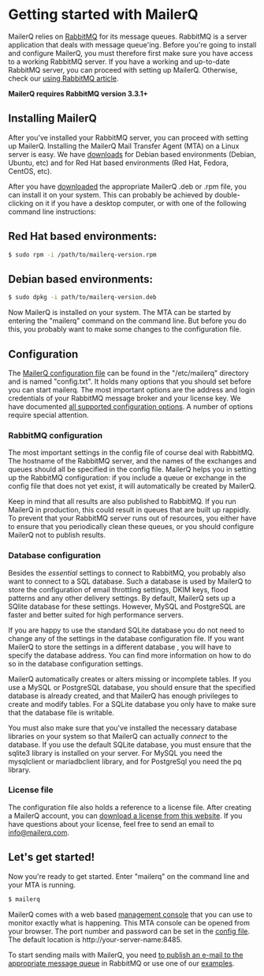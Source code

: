 # Getting started with MailerQ

MailerQ relies on [RabbitMQ](https://www.rabbitmq.com) for its message queues. 
RabbitMQ is a server application that deals with message queue'ing. Before you're 
going to install and configure MailerQ, you must therefore first make sure you 
have access to a working RabbitMQ server. If you have a working and up-to-date 
RabbitMQ server, you can proceed with setting up MailerQ. Otherwise, check our 
[using RabbitMQ article](copernica-docs:Mailerq/rabbitmq).

**MailerQ requires RabbitMQ version 3.3.1+**

## Installing MailerQ

After you've installed your RabbitMQ server, you can proceed with setting up MailerQ. 
Installing the MailerQ Mail Transfer Agent (MTA) on a Linux server is easy. We have 
[downloads](/product/download "Download MailerQ") for Debian based environments
(Debian, Ubuntu, etc) and for Red Hat based environments (Red Hat, Fedora, CentOS, etc).

After you have [downloaded](/product/download "Download MailerQ") the appropriate 
MailerQ .deb or .rpm file, you can install it on your system. This can probably 
be achieved by double-clicking on it if you have a desktop computer, or with 
one of the following command line instructions:

## Red Hat based environments:

```bash
$ sudo rpm -i /path/to/mailerq-version.rpm
```

## Debian based environments:

```bash
$ sudo dpkg -i path/to/mailerq-version.deb
```


Now MailerQ is installed on your system. The MTA can be started by entering the
"mailerq" command on the command line. But before you do this, you probably
want to make some changes to the configuration file.

## Configuration

The [MailerQ configuration file](copernica-docs:Mailerq/configuration "MailerQ configuration")
can be found in the "/etc/mailerq" directory and is named "config.txt". It holds
many options that you should set before you can start mailerq. The most important
options are the address and login credentials of your RabbitMQ message broker
and your license key. We have documented [all supported configuration options](copernica-docs:Mailerq/configuration "MailerQ configuration").
A number of options require special attention.

### RabbitMQ configuration

The most important settings in the config file of course deal with RabbitMQ.
The hostname of the RabbitMQ server, and the names of the exchanges and queues
should all be specified in the config file. MailerQ helps you in setting up the
RabbitMQ configuration: if you include a queue or exchange in the config file
that does not yet exist, it will automatically be created by MailerQ.

Keep in mind that all results are also published to RabbitMQ. If you run MailerQ
in production, this could result in queues that are built up rappidly. To prevent
that your RabbitMQ server runs out of resources, you either have to ensure that
you periodically clean these queues, or you should configure MailerQ not to publish results.

### Database configuration

Besides the _essential_ settings to connect to RabbitMQ, you probably also want to
connect to a SQL database. Such a database is used by MailerQ to store the configuration
of email throttling settings, DKIM keys, flood patterns and any other delivery settings.
By default, MailerQ sets up a SQlite database for these settings. However, MySQL and
PostgreSQL are faster and better suited for high performance servers.

If you are happy to use the standard SQLite database you do not need to change any
of the settings in the database configuration file. If you want MailerQ to store the
settings in a different database , you will have to specify the database address.
You can find more information on how to do so in the database configuration settings.

MailerQ automatically creates or alters missing or incomplete tables. If you use a
MySQL or PostgreSQL database, you should ensure that the specified database is
already created, and that MailerQ has enough privileges to create and modify tables.
For a SQLite database you only have to make sure that the database file is writable.

You must also make sure that you've installed the necessary database libraries on
your system so that MailerQ can actually _connect_ to the database. If you use the
default SQLite database, you must ensure that the sqlite3 library is installed on
your server. For MySQL you need the mysqlclient or mariadbclient library, and for
PostgreSql you need the pq library.

### License file

The configuration file also holds a reference to a license file. After creating a
MailerQ account, you can [download a license from this website](/product/license).
If you have questions about your license, feel free to send an email to
[info@mailerq.com](mailto:info@mailerq.com).

## Let's get started!

Now you're ready to get started. Enter "mailerq" on the command line and your MTA is running.

```bash
$ mailerq
```

MailerQ comes with a web based
[management console](copernica-docs:Mailerq/management-console "An MTA with a management console")
that you can use to monitor exactly what is happening. This MTA console can be opened
from your browser. The port number and password can be set in
the [config file](copernica-docs:Mailerq/configuration "MailerQ configuration"). 
The default location is http://your-server-name:8485.

To start sending mails with MailerQ, you need
[to publish an e-mail to the appropriate message queue](copernica-docs:Mailerq/send-email "Send emails with MailerQ")
in RabbitMQ or use one of our [examples](copernica-docs:Mailerq/mailerq-examples "MailerQ examples").
